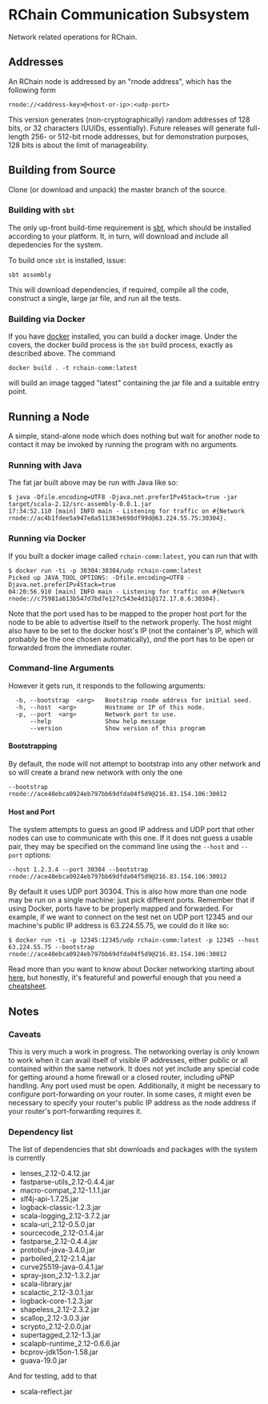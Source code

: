 # RChain Communication Subsystem

Network related operations for RChain.

## Addresses

An RChain node is addressed by an "rnode address", which has the following form

```
rnode://<address-key>@<host-or-ip>:<udp-port>
```

This version generates (non-cryptographically) random addresses of 128 bits, or 32 characters (UUIDs,
essentially). Future releases will generate full-length 256- or 512-bit rnode addresses, but for demonstration purposes,
128 bits is about the limit of manageability.

## Building from Source

Clone (or download and unpack) the master branch of the source.

### Building with `sbt`

The only up-front build-time requirement is [sbt](http://www.scala-sbt.org/download.html), which should be installed
according to your platform. It, in turn, will download and include all depedencies for the system.

To build once `sbt` is installed, issue:

```
sbt assembly
```

This will download dependencies, if required, compile all the code, construct a single, large jar file, and run all the
tests.

### Building via Docker

If you have [docker](https://www.docker.com/) installed, you can build a docker image. Under the covers, the docker
build process is the `sbt` build process, exactly as described above. The command

```
docker build . -t rchain-comm:latest
```

will build an image tagged "latest" containing the jar file and a suitable entry point.


## Running a Node

A simple, stand-alone node which does nothing but wait for another node to contact it may be invoked by running the
program with no arguments.

### Running with Java

The fat jar built above may be run with Java like so:

```
$ java -Dfile.encoding=UTF8 -Djava.net.preferIPv4Stack=true -jar target/scala-2.12/src-assembly-0.0.1.jar
17:34:52.110 [main] INFO main - Listening for traffic on #{Network rnode://ac4b1fdee5a947e8a511383e698df99d@63.224.55.75:30304}.
```

### Running via Docker

If you built a docker image called `rchain-comm:latest`, you can run that with

```
$ docker run -ti -p 30304:30304/udp rchain-comm:latest
Picked up JAVA_TOOL_OPTIONS: -Dfile.encoding=UTF8 -Djava.net.preferIPv4Stack=true
04:20:56.910 [main] INFO main - Listening for traffic on #{Network rnode://c75981a613b547d7bd7e127c543e4d31@172.17.0.6:30304}.
```

Note that the port used has to be mapped to the proper host port for the node to be able to advertise itself to the
network properly. The host might also have to be set to the docker host's IP (not the container's IP, which will
probably be the one chosen automatically), _and_ the port has to be open or forwarded from the immediate router.

### Command-line Arguments

However it gets run, it responds to the following arguments:

```
  -b, --bootstrap  <arg>   Bootstrap rnode address for initial seed.
  -h, --host  <arg>        Hostname or IP of this node.
  -p, --port  <arg>        Network port to use.
      --help               Show help message
      --version            Show version of this program
```

#### Bootstrapping

By default, the node will not attempt to bootstrap into any other network and so will create a brand new network with
only the one

```
--bootstrap rnode://ace40ebca0924eb797bb69dfda04f5d9@216.83.154.106:30012
```

#### Host and Port

The system attempts to guess an good IP address and UDP port that other nodes can use to communicate with this one. If
it does not guess a usable pair, they may be specified on the command line using the `--host` and `--port` options:

```
--host 1.2.3.4 --port 30304 --bootstrap rnode://ace40ebca0924eb797bb69dfda04f5d9@216.83.154.106:30012
```

By default it uses UDP port 30304. This is also how more than one node may be run on a single machine: just pick
different ports. Remember that if using Docker, ports have to be properly mapped and forwarded. For example, if we want
to connect on the test net on UDP port 12345 and our machine's public IP address is 63.224.55.75, we could do it like
so:

```
$ docker run -ti -p 12345:12345/udp rchain-comm:latest -p 12345 --host 63.224.55.75 --bootstrap rnode://ace40ebca0924eb797bb69dfda04f5d9@216.83.154.106:30012
```

Read more than you want to know about Docker networking starting about
[here](https://docs.docker.com/engine/userguide/networking/work-with-networks/), but honestly, it's featureful and
powerful enough that you need a [cheatsheet](https://github.com/wsargent/docker-cheat-sheet#exposing-ports).

## Notes

### Caveats

This is very much a work in progress. The networking overlay is only known to work when it can avail itself of visible
IP addresses, either public or all contained within the same network. It does not yet include any special code for
getting around a home firewall or a closed router, including uPNP handling. Any port used must be open. Additionally, it
might be necessary to configure port-forwarding on your router. In some cases, it might even be necessary to specify
your router's public IP address as the node address if your router's port-forwarding requires it.

### Dependency list

The list of dependencies that sbt downloads and packages with the system is currently
 * lenses_2.12-0.4.12.jar
 * fastparse-utils_2.12-0.4.4.jar
 * macro-compat_2.12-1.1.1.jar
 * slf4j-api-1.7.25.jar
 * logback-classic-1.2.3.jar
 * scala-logging_2.12-3.7.2.jar
 * scala-uri_2.12-0.5.0.jar
 * sourcecode_2.12-0.1.4.jar
 * fastparse_2.12-0.4.4.jar
 * protobuf-java-3.4.0.jar
 * parboiled_2.12-2.1.4.jar
 * curve25519-java-0.4.1.jar
 * spray-json_2.12-1.3.2.jar
 * scala-library.jar
 * scalactic_2.12-3.0.1.jar
 * logback-core-1.2.3.jar
 * shapeless_2.12-2.3.2.jar
 * scallop_2.12-3.0.3.jar
 * scrypto_2.12-2.0.0.jar
 * supertagged_2.12-1.3.jar
 * scalapb-runtime_2.12-0.6.6.jar
 * bcprov-jdk15on-1.58.jar
 * guava-19.0.jar

And for testing, add to that
 * scala-reflect.jar
